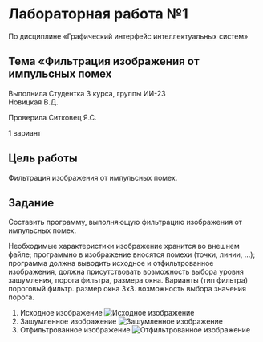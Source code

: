 # Лабораторная работа №1
 По дисциплине «Графический интерфейс интеллектуальных систем»

## Тема «Фильтрация изображения от импульсных помех

Выполнила
Студентка 3 курса, группы ИИ-23  
Новицкая В.Д.

Проверила
Ситковец Я.С.

1 вариант

## Цель работы

Фильтрация изображения от импульсных помех.

## Задание

Составить программу, выполняющую фильтрацию изображения от импульсных помех.

Необходимые характеристики
изображение хранится во внешнем файле;
программно в изображение вносятся помехи (точки, линии, ...);
программа должна выводить исходное и отфильтрованное изображения, должна присутствовать возможность выбора уровня зашумления, порога фильтра, размера окна.
Варианты (тип фильтра)
пороговый фильтр. размер окна 3х3. возможность выбора значения порога.

1. Исходное изображение
![Исходное изображение](img1.png)
2. Зашумленное изображение
![Зашумленное изображение](img2.png)
3. Отфильтрованное изображение
![Отфильтрованное изображение](img3.png)


